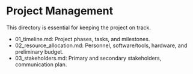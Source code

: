 # Project Management

This directory is essential for keeping the project on track.

* 01\_timeline.md: Project phases, tasks, and milestones.
* 02\_resource\_allocation.md: Personnel, software/tools, hardware, and
  preliminary budget.
* 03\_stakeholders.md: Primary and secondary stakeholders, communication
  plan.
